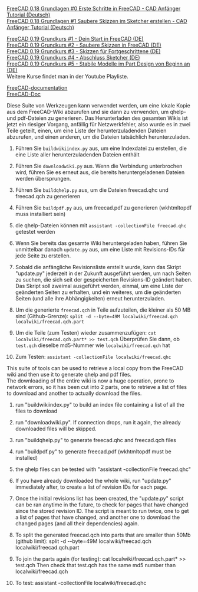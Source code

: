 [FreeCAD 0.18 Grundlagen #0 Erste Schritte in FreeCAD - CAD Anfänger Tutorial (Deutsch)](https://www.youtube.com/watch?v=rTvgCcOXfuw)  
[FreeCAD 0.18 Grundlagen #1 Saubere Skizzen im Sketcher erstellen - CAD Anfänger Tutorial (Deutsch)](https://www.youtube.com/watch?v=OQodi9WOou4)  

[FreeCAD 0.19 Grundkurs #1 - Dein Start in FreeCAD (DE)](https://www.youtube.com/watch?v=8tvBLCdyjI4)  
[FreeCAD 0.19 Grundkurs #2 - Saubere Skizzen in FreeCAD (DE)](https://www.youtube.com/watch?v=wMkaVCYNrcA)  
[FreeCAD 0.19 Grundkurs #3 - Skizzen für Fortgeschrittene (DE)](https://www.youtube.com/watch?v=iZFet4KjVE8)  
[FreeCAD 0.19 Grundkurs #4 - Abschluss Sketcher (DE)](https://www.youtube.com/watch?v=D3VWkC6DAM4)  
[FreeCAD 0.19 Grundkurs #5 - Stabile Modelle im Part Design von Beginn an (DE)](https://www.youtube.com/watch?v=OfVXgKyfVOg)  
Weitere Kurse findet man in der Youtube Playliste.  


[FreeCAD-documentation](https://github.com/dwhr-pi/FreeCAD-documentation/edit/main/README.md)  
[FreeCAD-Doc](https://github.com/dwhr-pi/FreeCAD-Doc/edit/master/README.md) 

Diese Suite von Werkzeugen kann verwendet werden, um eine lokale Kopie aus dem FreeCAD-Wiki abzurufen und sie dann zu verwenden, um qhelp- und pdf-Dateien zu generieren.
Das Herunterladen des gesamten Wikis ist jetzt ein riesiger Vorgang, anfällig für Netzwerkfehler, also wurde es in zwei Teile geteilt, einen, um eine Liste der herunterzuladenden Dateien abzurufen, und einen anderen, um die Dateien tatsächlich herunterzuladen.

1) Führen Sie `buildwikiindex.py` aus, um eine Indexdatei zu erstellen, die eine Liste aller herunterzuladenden Dateien enthält

2) Führen Sie `downloadwiki.py` aus. Wenn die Verbindung unterbrochen wird, führen Sie es erneut aus, die bereits heruntergeladenen Dateien werden übersprungen.

3) Führen Sie `buildqhelp.py` aus, um die Dateien freecad.qhc und freecad.qch zu generieren

4) Führen Sie `buildpdf.py` aus, um freecad.pdf zu generieren (wkhtmltopdf muss installiert sein)

5) die qhelp-Dateien können mit `assistant -collectionFile freecad.qhc` getestet werden

6) Wenn Sie bereits das gesamte Wiki heruntergeladen haben, führen Sie unmittelbar danach `update.py` aus, um eine Liste mit Revisions-IDs für jede Seite zu erstellen.

7) Sobald die anfängliche Revisionsliste erstellt wurde, kann das Skript "update.py" jederzeit in der Zukunft ausgeführt werden, um nach Seiten zu suchen, die sich seit der gespeicherten Revisions-ID geändert haben. Das Skript soll zweimal ausgeführt werden, einmal, um eine Liste der geänderten Seiten zu erhalten, und ein weiteres, um die geänderten Seiten (und alle ihre Abhängigkeiten) erneut herunterzuladen.

8) Um die generierte `freecad.qch` in Teile aufzuteilen, die kleiner als 50 MB sind (Github-Grenze): `split -d --byte=49M localwiki/freecad.qch localwiki/freecad.qch.part`

9) Um die Teile (zum Testen) wieder zusammenzufügen: `cat localwiki/freecad.qch.part* >> test.qch` Überprüfen Sie dann, ob `test.qch` dieselbe md5-Nummer wie `localwiki/freecad.qch` hat

10) Zum Testen: `assistant -collectionFile localwiki/freecad.qhc`





This suite of tools can be used to retrieve a local copy from the FreeCAD wiki and then use it to generate qhelp and pdf files.  
The downloading of the entire wiki is now a huge operation, prone to network errors, so it has been cut into 2 parts, one to retrieve a list of files to download and another to actually download the files.  

1) run "buildwikiindex.py" to build an index file containing
   a list of all the files to download

2) run "downloadwiki.py". If connection drops, run it again, 
   the already downloaded files will be skipped.

3) run "buildqhelp.py" to generate freecad.qhc and freecad.qch
   files

4) run "buildpdf.py" to generate freecad.pdf (wkhtmltopdf must be installed)

5) the qhelp files can be tested with "assistant -collectionFile freecad.qhc"

6) If you have already downloaded the whole wiki, run "update.py" immediately 
   after, to create a list of revision IDs for each page.
   
7) Once the initial revisions list has been created, the "update.py" script
   can be ran anytime in the future, to check for pages that have changed
   since the stored revision ID. The script is meant to run twice, one to get
   a list of pages that have changed, and another one to download the changed
   pages (and all their dependencies) again.

8) To split the generated freecad.qch into parts that are smaller than 50Mb 
   (github limit): split -d --byte=49M localwiki/freecad.qch localwiki/freecad.qch.part
   
9) To join the parts again (for testing): cat localwiki/freecad.qch.part* >> test.qch
   Then check that test.qch has the same md5 number than localwiki/freecad.qch

10) To test: assistant -collectionFile localwiki/freecad.qhc


